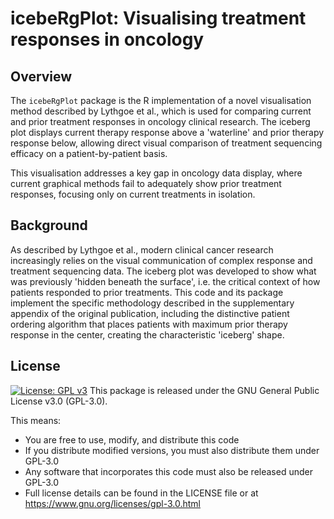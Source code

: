 # icebeRgPlot: Visualising treatment responses in oncology


## Overview

The `icebeRgPlot` package is the R implementation of a novel visualisation method described by Lythgoe et al., which is used for comparing current and prior treatment responses in oncology clinical research. 
The iceberg plot displays current therapy response above a 'waterline' and prior therapy response below, allowing direct visual comparison of treatment sequencing efficacy on a patient-by-patient basis.

This visualisation addresses a key gap in oncology data display, where current graphical methods fail to adequately show prior treatment responses, focusing only on current treatments in isolation.

## Background

As described by Lythgoe et al., modern clinical cancer research increasingly relies on the visual communication of complex response and treatment sequencing data. The iceberg plot was developed to show what was previously 'hidden beneath the surface', i.e. the critical context of how patients responded to prior treatments.
This code and its package implement the specific methodology described in the supplementary appendix of the original publication, including the distinctive patient ordering algorithm that places patients with maximum prior therapy response in the center, creating the characteristic 'iceberg' shape.


## License

[![License: GPL v3](https://img.shields.io/badge/License-GPLv3-blue.svg)](https://www.gnu.org/licenses/gpl-3.0)
This package is released under the GNU General Public License v3.0 (GPL-3.0).

This means:
- You are free to use, modify, and distribute this code
- If you distribute modified versions, you must also distribute them under GPL-3.0
- Any software that incorporates this code must also be released under GPL-3.0
- Full license details can be found in the LICENSE file or at https://www.gnu.org/licenses/gpl-3.0.html

